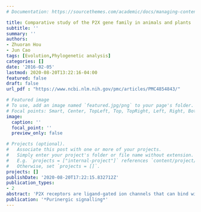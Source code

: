 ```yaml
---
# Documentation: https://sourcethemes.com/academic/docs/managing-content/

title: Comparative study of the P2X gene family in animals and plants
subtitle: ''
summary: ''
authors:
- Zhuoran Hou
- Jun Cao
tags: [Evolution,Phylogenetic analysis]
categories: []
date: '2016-02-05'
lastmod: 2020-08-20T13:22:16-04:00
featured: false
draft: false
url_pdf : "https://www.ncbi.nlm.nih.gov/pmc/articles/PMC4854843/"

# Featured image
# To use, add an image named `featured.jpg/png` to your page's folder.
# Focal points: Smart, Center, TopLeft, Top, TopRight, Left, Right, BottomLeft, Bottom, BottomRight.
image:
  caption: ''
  focal_point: ''
  preview_only: false

# Projects (optional).
#   Associate this post with one or more of your projects.
#   Simply enter your project's folder or file name without extension.
#   E.g. `projects = ["internal-project"]` references `content/project/deep-learning/index.md`.
#   Otherwise, set `projects = []`.
projects: []
publishDate: '2020-08-20T17:22:15.832712Z'
publication_types:
- 2
abstract: 'P2X receptors are ligand-gated ion channels that can bind with the adenosine triphosphate (ATP) and have diverse functional roles in neuropathic pain, inflammation, special sense, and so on. In this study, 180 putative P2X genes, including 176 members in 32 animal species and 4 members in 3 species of lower plants, were identified. These genes were divided into 13 groups, including 7 groups in vertebrates and 6 groups in invertebrates and lower plants, through phylogenetic analysis. Their gene organization and motif composition are conserved in most predicted P2X members, while group-specific features were also found. Moreover, synteny relationships of the putative P2X genes in vertebrates are conserved while simultaneously experiencing a series of gene insertion, inversion, and transposition. Recombination signals were detected in almost all of the vertebrates and invertebrates, suggesting that intragenic recombination may play a significant role in the evolution of P2X genes. Selection analysis also identified some positively selected sites that acted on the evolution of most of the predicted P2X proteins. The phenomenon of alternative splicing occurred commonly in the putative P2X genes of vertebrates. This article explored in depth the evolutional relationship among different subtypes of P2X genes in animal and plants and might serve as a solid foundation for deciphering their functions in further studies. '
publication: '*Purinergic signalling*'
---
```

